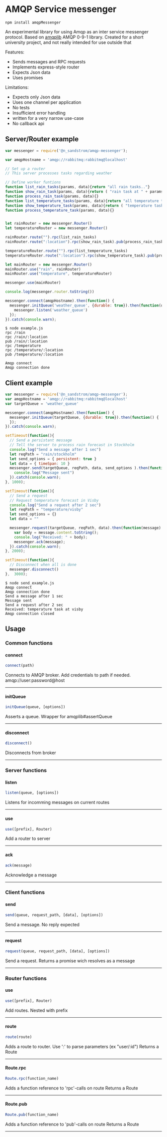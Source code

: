 # AMQP Service messenger

    npm install amqpMessenger


An experimental library for using Amqp as an inter service messenger protocol.
Based on [amqplib](https://www.npmjs.com/package/amqplib) AMQP 0-9-1 library.
Created for a short university project, and not really intended for use outside that

Features:

 - Sends messages and RPC requests
 - Implements express-style router
 - Expects Json data
 - Uses promises

Limitations:

 - Expects only Json data
 - Uses one channel per application
 - No tests
 - Insufficient error handling
 - written for a very narrow use-case
 - No callback api


## Server/Router example

```javascript
var messenger = require('@n_sandstrom/amqp-messenger');

var amqpHostname = 'amqp://rabbitmq:rabbitmq@localhost'

// Set up a router
// This server processes tasks regarding weather

// Define worker funtions
function list_rain_tasks(params, data){return "all rain tasks.."}
function show_rain_task(params, data){return ( "rain task at " + params.location) }
function process_rain_task(params, data){}
function list_temperature_tasks(params, data){return "all temperature tasks.."}
function show_temperature_task(params, data){return ( "temperature task at " + params.location) }
function process_temperature_task(params, data){}


let rainRouter = new messenger.Router()
let temperatureRouter = new messenger.Router()

rainRouter.route("").rpc(list_rain_tasks)
rainRouter.route(":location").rpc(show_rain_task).pub(process_rain_task)

temperatureRouter.route("").rpc(list_temperature_tasks)
temperatureRouter.route(":location").rpc(show_temperature_task).pub(process_temperature_task)

let mainRouter = new messenger.Router()
mainRouter.use("rain", rainRouter)
mainRouter.use("temperature", temperatureRouter)

messenger.use(mainRouter)

console.log(messenger.router.toString())

messenger.connect(amqpHostname).then(function() {
  messenger.initQueue('weather_queue', {durable: true}).then(function(q) {
    messenger.listen('weather_queue')
  });
}).catch(console.warn);
```
    $ node example.js 
    rpc /rain
    rpc /rain/:location
    pub /rain/:location
    rpc /temperature
    rpc /temperature/:location
    pub /temperature/:location

    Amqp connect
    Amqp connection done


## Client example
```javascript
var messenger = require('@n_sandstrom/amqp-messenger');
var amqpHostname = 'amqp://rabbitmq:rabbitmq@localhost'
var targetQueue = 'weather_queue'

messenger.connect(amqpHostname).then(function() {
  messenger.initQueue(targetQueue, {durable: true}).then(function() {
  });
}).catch(console.warn);

setTimeout(function(){
  // Send a persistant message
  // Tell the server to process rain forecast in Stockholm
  console.log("Send a message after 1 sec")
  let reqPath = "rain/stockholm"
  let send_options = { persistent: true }
  let data = { timeSpan: 10 }
  messenger.send(targetQueue, reqPath, data, send_options ).then(function() {
    console.log("Message sent")
  }).catch(console.warn);
}, 1000);

setTimeout(function(){
  // Send a request
  // Request temperature forecast in Visby
  console.log("Send a request after 2 sec")
  let reqPath = "temperature/visby"
  let send_options = {}
  let data = ""

  messenger.request(targetQueue, reqPath, data).then(function(message) {
    var body = message.content.toString();
    console.log("Received: " + body);
    messenger.ack(message);
  }).catch(console.warn);
}, 2000);

setTimeout(function(){
  // Disconnect when all is done
  messenger.disconnect()
},  3000);
```
    $ node send_example.js 
    Amqp connect
    Amqp connection done
    Send a message after 1 sec
    Message sent
    Send a request after 2 sec
    Received: temperature task at visby
    Amqp connection closed


## Usage

### Common functions

#### connect
```r
connect(path)
```
Connects to AMQP broker. Add credentials to path if needed.  
amqp://user:password@host

---

#### initQueue
```r
initQueue(queue, [options])
```
Asserts a queue. Wrapper for amqplib#assertQueue

---

#### disconnect
```r
disconnect()
```
Disconnects from broker

---

### Server functions

#### listen
```r
listen(queue, [options])
```
Listens for incomming messages on current routes

---

#### use
```r
use([prefix], Router)
```
Add a router to server

---

#### ack
```r
ack(message)
```
Acknowledge a message

---

### Client functions

#### send
```r
send(queue, request_path, [data], [options])
```
Send a message. No reply expected

---

#### request
```r
request(queue, request_path, [data], [options])
```
Send a request. Returns a promise wich resolves as a message

---

### Router functions

#### use
```r
use([prefix], Router)
```
Add routes. Nested with prefix

---

#### route
```r
route(route)
```
Adds a route to router. Use ':' to parse parameters (ex "user/:id")
Returns a Route

---

#### Route.rpc
```r
Route.rpc(function_name)
```
Adds a function reference to 'rpc'-calls on route
Returns a Route

---

#### Route.pub
```r
Route.pub(function_name)
```
Adds a function reference to 'pub'-calls on route
Returns a Route

---